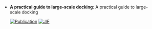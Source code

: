 



- **A practical guide to large-scale docking**: A practical guide to large-scale docking  

    [![Publication](https://img.shields.io/badge/Publication-Citations:319-blue?style=for-the-badge&logo=bookstack)](https://doi.org/10.1038/s41596-021-00597-z) 
    [![JIF](https://img.shields.io/badge/Impact_Factor-13.10-purple?style=for-the-badge&logo=academia)](https://doi.org/10.1038/s41596-021-00597-z)


